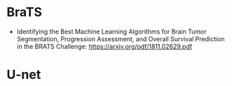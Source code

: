 # BraTS
* Identifying the Best Machine Learning Algorithms for Brain Tumor
Segmentation, Progression Assessment, and Overall Survival
Prediction in the BRATS Challenge: https://arxiv.org/pdf/1811.02629.pdf
# U-net 
